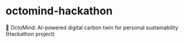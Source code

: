 # octomind-hackathon
🐙 OctoMind: AI-powered digital carbon twin for personal sustainability (Hackathon project)
